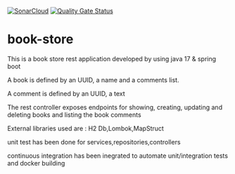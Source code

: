 [![SonarCloud](https://sonarcloud.io/images/project_badges/sonarcloud-white.svg)](https://sonarcloud.io/summary/new_code?id=book_store_spring)
[![Quality Gate Status](https://sonarcloud.io/api/project_badges/measure?project=book_store_spring&metric=alert_status)](https://sonarcloud.io/summary/new_code?id=book_store_spring)

# book-store

This is a book store rest application developed by using java 17 & spring boot

A book is defined by an UUID, a name and a comments list.

A comment is defined by an UUID, a text

The rest controller exposes endpoints for showing, creating, updating and deleting books and  listing the book comments

External libraries used are : H2 Db,Lombok,MapStruct

unit test has been done for services,repositories,controllers

continuous integration has been inegrated to automate unit/integration tests and docker building
 

